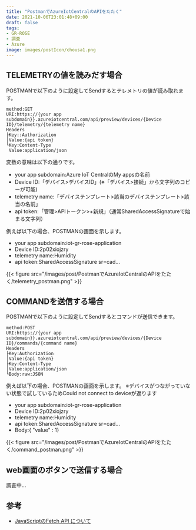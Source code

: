 ```yaml
---
title: "PostmanでAzureIotCentralのAPIをたたく"
date: 2021-10-06T23:01:48+09:00
draft: false
tags:
- GR-ROSE
- 調査
- Azure
image: images/postIcon/chousa1.png
---
```



## TELEMETRYの値を読みだす場合

POSTMANで以下のように設定してSendするとテレメトリの値が読み取れます。
```
method:GET
URI:https://{your app subdomain}}.azureiotcentral.com/api/preview/devices/{Device ID}/telemetry/{telemetry name}
Headers
├Key::Authorization
│Value:{api token}
└Key:Content-Type
 Value:application/json
```

変数の意味は以下の通りです。
* your app subdomain:Azure IoT CentralのMy appsの名前
* Device ID:「デバイス>デバイスID」(※「デバイス>接続」から文字列のコピーが可能)
* telemetry name:「デバイステンプレート>該当のデバイステンプレート>該当の名前」
* api token:「管理>APIトークン>+新規」（通常SharedAccessSignatureで始まる文字列）


例えば以下の場合、POSTMANの画面を示します。
* your app subdomain:iot-gr-rose-application
* Device ID:2p02xiojzry
* telemetry name:Humidity
* api token:SharedAccessSignature sr=cad...


{{< figure src="/images/post/PostmanでAzureIotCentralのAPIをたたく/telemetry_postman.png"  >}}


## COMMANDを送信する場合


POSTMANで以下のように設定してSendするとコマンドが送信できます。
```
method:POST
URI:https://{your app subdomain}}.azureiotcentral.com/api/preview/devices/{Device ID}/commands/{command name}
Headers
├Key:Authorization
│Value:{api token}
├Key:Content-Type
│Value:application/json
└Body:raw:JSON
```


例えば以下の場合、POSTMANの画面を示します。
※デバイスがつながっていない状態で試しているためCould not connect to deviceが返ります
* your app subdomain:iot-gr-rose-application
* Device ID:2p02xiojzry
* telemetry name:Humidity
* api token:SharedAccessSignature sr=cad...
* Body:{ "value" : 1}

{{< figure src="/images/post/PostmanでAzureIotCentralのAPIをたたく/command_postman.png"  >}}

## web画面のボタンで送信する場合

調査中...

## 参考

* [JavaScriptのFetch API について](https://qiita.com/sotasato/items/31be24d6776f3232c0c0)